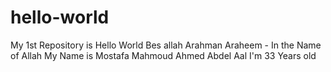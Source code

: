 # hello-world
My 1st Repository is Hello World 
Bes allah Arahman Araheem - In the Name of Allah
My Name is Mostafa Mahmoud Ahmed Abdel Aal 
I'm 33 Years old

